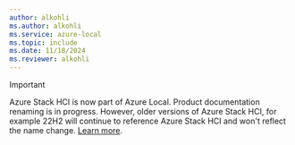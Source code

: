 ```yaml
---
author: alkohli
ms.author: alkohli
ms.service: azure-local
ms.topic: include
ms.date: 11/18/2024
ms.reviewer: alkohli
---
```


> [!IMPORTANT]
> Azure Stack HCI is now part of Azure Local. Product documentation renaming is in progress. However, older versions of Azure Stack HCI, for example 22H2 will continue to reference Azure Stack HCI and won't reflect the name change. [Learn more](https://aka.ms/azloc-promo).